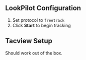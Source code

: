 ## LookPilot Configuration
1. Set protocol to `freetrack`
2. Click **Start** to begin tracking

## Tacview Setup
Should work out of the box. 